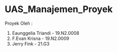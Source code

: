 # UAS_Manajemen_Proyek
Proyek Oleh :
1. Eaunggelia Triandi - 19.N2.0008
2. F.Evan Krisna - 19.N2.0009
3. Jerry Fink - 21.G3
